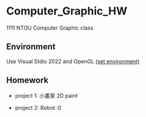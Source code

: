 # Computer_Graphic_HW

1111 NTOU Computer Graphic class <br>

## Environment

Use Visual Stdio 2022 and OpenGL [(set environment)](https://juejin.cn/post/7030405762161573896)

## Homework

- project 1: 小畫家 2D paint

- project 2: Robot :0
